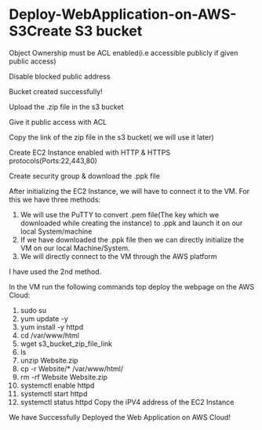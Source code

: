 # Deploy-WebApplication-on-AWS-S3Create S3 bucket

Object Ownership must be ACL enabled(i.e accessible publicly if given public access)

Disable blocked public address

Bucket created successfully! 

Upload the .zip file in the s3 bucket
 
Give it public access with ACL
 
Copy the link of the zip file in the s3 bucket( we will use it later)

Create EC2 Instance enabled with HTTP & HTTPS protocols(Ports:22,443,80)
 
 
Create security group & download the .ppk file
 
After initializing the EC2 Instance, we will have to connect it to the VM.
For this we have three methods:
1. We will use the PuTTY to convert .pem file(The key which we downloaded while creating the instance) to .ppk and launch it on our local  System/machine
2. If we have downloaded the .ppk file then we can directly initialize the VM on our local Machine/System.
3. We will directly connect to the VM through the AWS platform

I have used the 2nd method.
 
In the VM run the following commands top deploy the webpage on the AWS Cloud:
1. sudo su
2. yum update -y
3. yum install -y httpd
4. cd /var/www/html
5. wget s3_bucket_zip_file_link
6. ls
7. unzip Website.zip
8. cp -r Website/* /var/www/html/
9. rm -rf Website Website.zip
10. systemctl enable httpd
11. systemctl start httpd
12. systemctl status httpd
Copy the iPV4 address of the EC2 Instance

We have Successfully Deployed the Web Application on AWS Cloud!
